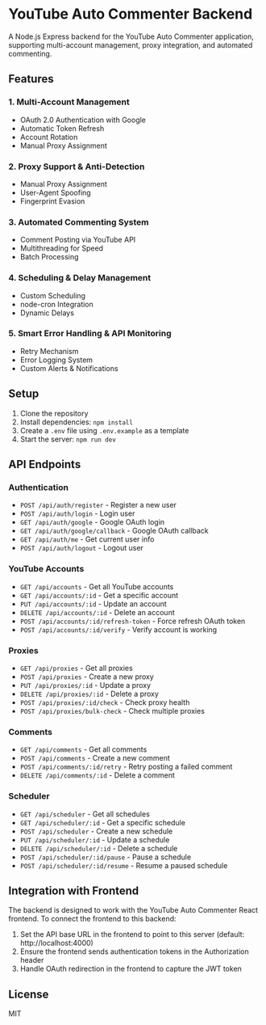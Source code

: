 
# YouTube Auto Commenter Backend

A Node.js Express backend for the YouTube Auto Commenter application, supporting multi-account management, proxy integration, and automated commenting.

## Features

### 1. Multi-Account Management
- OAuth 2.0 Authentication with Google
- Automatic Token Refresh
- Account Rotation
- Manual Proxy Assignment

### 2. Proxy Support & Anti-Detection
- Manual Proxy Assignment
- User-Agent Spoofing
- Fingerprint Evasion

### 3. Automated Commenting System
- Comment Posting via YouTube API
- Multithreading for Speed
- Batch Processing

### 4. Scheduling & Delay Management
- Custom Scheduling
- node-cron Integration
- Dynamic Delays

### 5. Smart Error Handling & API Monitoring
- Retry Mechanism
- Error Logging System
- Custom Alerts & Notifications

## Setup

1. Clone the repository
2. Install dependencies: `npm install`
3. Create a `.env` file using `.env.example` as a template
4. Start the server: `npm run dev`

## API Endpoints

### Authentication
- `POST /api/auth/register` - Register a new user
- `POST /api/auth/login` - Login user
- `GET /api/auth/google` - Google OAuth login
- `GET /api/auth/google/callback` - Google OAuth callback
- `GET /api/auth/me` - Get current user info
- `POST /api/auth/logout` - Logout user

### YouTube Accounts
- `GET /api/accounts` - Get all YouTube accounts
- `GET /api/accounts/:id` - Get a specific account
- `PUT /api/accounts/:id` - Update an account
- `DELETE /api/accounts/:id` - Delete an account
- `POST /api/accounts/:id/refresh-token` - Force refresh OAuth token
- `POST /api/accounts/:id/verify` - Verify account is working

### Proxies
- `GET /api/proxies` - Get all proxies
- `POST /api/proxies` - Create a new proxy
- `PUT /api/proxies/:id` - Update a proxy
- `DELETE /api/proxies/:id` - Delete a proxy
- `POST /api/proxies/:id/check` - Check proxy health
- `POST /api/proxies/bulk-check` - Check multiple proxies

### Comments
- `GET /api/comments` - Get all comments
- `POST /api/comments` - Create a new comment
- `POST /api/comments/:id/retry` - Retry posting a failed comment
- `DELETE /api/comments/:id` - Delete a comment

### Scheduler
- `GET /api/scheduler` - Get all schedules
- `GET /api/scheduler/:id` - Get a specific schedule
- `POST /api/scheduler` - Create a new schedule
- `PUT /api/scheduler/:id` - Update a schedule
- `DELETE /api/scheduler/:id` - Delete a schedule
- `POST /api/scheduler/:id/pause` - Pause a schedule
- `POST /api/scheduler/:id/resume` - Resume a paused schedule

## Integration with Frontend

The backend is designed to work with the YouTube Auto Commenter React frontend. To connect the frontend to this backend:

1. Set the API base URL in the frontend to point to this server (default: http://localhost:4000)
2. Ensure the frontend sends authentication tokens in the Authorization header
3. Handle OAuth redirection in the frontend to capture the JWT token

## License

MIT

